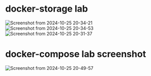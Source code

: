 # docker-storage lab
![Screenshot from 2024-10-25 20-34-21](https://github.com/user-attachments/assets/cee64594-f316-4102-b6ad-314d86916da9)
![Screenshot from 2024-10-25 20-34-53](https://github.com/user-attachments/assets/d45b785d-990a-49e6-99a8-98eecf7dea95)
![Screenshot from 2024-10-25 20-31-37](https://github.com/user-attachments/assets/3d0530bb-278a-4c97-8e18-a863033c798d)

# docker-compose lab screenshot
![Screenshot from 2024-10-25 20-49-57](https://github.com/user-attachments/assets/8407e77b-74b1-49f5-bcb4-d633cbc7b1dc)
